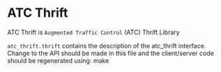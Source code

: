 ATC Thrift
==========

ATC Thrift is `Augmented Traffic Control` (ATC) Thrift Library

`atc_thrift.thrift` contains the description of the atc_thrift interface.
Change to the API should be made in this file and the client/server code should
be regenerated using:
  make
